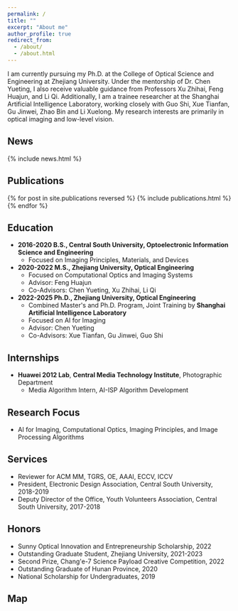 ```yaml
---
permalink: /
title: ""
excerpt: "About me"
author_profile: true
redirect_from: 
  - /about/
  - /about.html
---
```

I am currently pursuing my Ph.D. at the College of Optical Science and Engineering at Zhejiang University. Under the mentorship of Dr. Chen Yueting, I also receive valuable guidance from Professors Xu Zhihai, Feng Huajun, and Li Qi. Additionally, I am a trainee researcher at the Shanghai Artificial Intelligence Laboratory, working closely with Guo Shi, Xue Tianfan, Gu Jinwei, Zhao Bin and Li Xuelong. My research interests are primarily in optical imaging and low-level vision.

## News
<style style="text/css">
  .news { font-size: 0.75em; }
</style>
{% include news.html %}

## Publications
<style style="text/css">
  .hoverTable {
    width: 85%;
    border-collapse: collapse;
    border: 0px;
  }
  .hoverTable td {
    padding: 7px;
    border: #4e95f4 0px solid;
  }
  .hoverTable tr {
    background: #ffffff;
  }
  .hoverTable tr:hover {
    background-color: #f7f7f7;
  }
</style>
{% for post in site.publications reversed %}
  {% include publications.html %}
{% endfor %}

## Education
<style style="text/css">
  .experiences { font-size: 1em; }
</style>
<div class="experiences">
  <ul>
    <li><b>2016-2020 B.S., Central South University, Optoelectronic Information Science and Engineering</b>
      <ul>
        <li>Focused on Imaging Principles, Materials, and Devices</li>
      </ul>
    </li>
    <li><b>2020-2022 M.S., Zhejiang University, Optical Engineering</b>
      <ul>
        <li>Focused on Computational Optics and Imaging Systems</li>
        <li>Advisor: Feng Huajun</li>
        <li>Co-Advisors: Chen Yueting, Xu Zhihai, Li Qi</li>
      </ul>
    </li>
    <li><b>2022-2025 Ph.D., Zhejiang University, Optical Engineering</b>
      <ul>
        <li>Combined Master's and Ph.D. Program, Joint Training by <b>Shanghai Artificial Intelligence Laboratory</b></li>
        <li>Focused on AI for Imaging</li>
        <li>Advisor: Chen Yueting</li>
        <li>Co-Advisors: Xue Tianfan, Gu Jinwei, Guo Shi</li>
      </ul>
    </li>
  </ul>
</div>

## Internships
<style style="text/css">
  .experiences { font-size: 1em; }
</style>
<div class="experiences">
  <ul>
    <li><b>Huawei 2012 Lab</b>, <b>Central Media Technology Institute</b>, Photographic Department
      <ul>
        <li>Media Algorithm Intern, AI-ISP Algorithm Development</li>
      </ul>
    </li>
  </ul>
</div>

## Research Focus
<style style="text/css">
  .experiences { font-size: 1em; }
</style>
<div class="experiences">
  <ul>
    <li>AI for Imaging, Computational Optics, Imaging Principles, and Image Processing Algorithms</li>
  </ul>
</div>

## Services
<style style="text/css">
  .experiences { font-size: 1em; }
</style>
<div class="experiences">
  <ul>
    <li>Reviewer for ACM MM, TGRS, OE, AAAI, ECCV, ICCV</li>
    <li>President, Electronic Design Association, Central South University, 2018-2019</li>
    <li>Deputy Director of the Office, Youth Volunteers Association, Central South University, 2017-2018</li>
  </ul>
</div>

## Honors
<style style="text/css">
  .experiences { font-size: 1em; }
</style>
<div class="experiences">
  <ul>
    <li>Sunny Optical Innovation and Entrepreneurship Scholarship, 2022</li>
    <li>Outstanding Graduate Student, Zhejiang University, 2021-2023</li>
    <li>Second Prize, Chang'e-7 Science Payload Creative Competition, 2022</li>
    <li>Outstanding Graduate of Hunan Province, 2020</li>
    <li>National Scholarship for Undergraduates, 2019</li>
  </ul>
</div>

## Map
<div align="left">
  <script type="text/javascript" id="clustrmaps" src="//clustrmaps.com/map_v2.js?d=xpVbL44eoe75JcgH_sR2JTn7R5yhjDwmG9mUxpyhOw0&cl=ffffff&w=400"></script>
</div>
